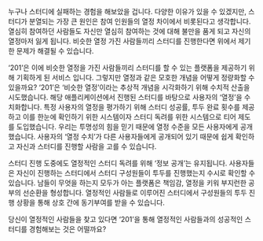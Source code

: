 

누구나 스터디에 실패하는 경험을 해보았을 겁니다. 다양한 이유가 있을 수 있겠지만, 스터디가 분열되는 가장 큰 원인은 참여 인원들의 열정 차이에서 비롯된다고 생각합니다. 열심히 참여하던 사람들도 자신만 열심히 참여하는 것에 대해 불만을 품게 되고 자신의 열정마저 잃게 됩니다. 비슷한 열정 가진 사람들끼리 스터디를 진행한다면 위에서 제기한 문제가 해결될 수 있습니다.

‘201’은 이에 비슷한 열정을 가진 사람들끼리 스터디를 할 수 있는 플랫폼을 제공하기 위해 기획하게 된 서비스 입니다. 그렇지만 열정과 같은 모호한 개념을 어떻게 정량화할 수 있을까요? ‘201’은 ‘비슷한 열정’이라는 추상적 개념을 시각화하기 위해 수치적 산출을 시도했습니다. 해당 애플리케이션에서 진행된 스터디를 바탕으로 사용자의 ‘열정’을 수치화합니다. 특정 사용자의 열정을 평가하기 위해 스터디 성공률, 투두 완료 횟수를 제공하고 이를 한눈에 확인하기 위한 시스템이자 스터디 독려를 위한 시스템으로 티어 제도를 도입했습니다. 우리는 투명성의 힘을 믿기 때문에 열정 수준을 모든 사용자에게 공개했습니다. 사용자의 ‘열정 수치’가 다른 사용자들에게 공개되어 있기 때문에 쉽게 확인하고 자신과 스터디를 진행할 사람을 고를 수 있습니다.

스터디 진행 도중에도 열정적인 스터디 독려를 위해 ‘정보 공개’는 유지됩니다. 사용자들은 자신이 진행하는 스터디에서 스터디 구성원들이 투두를 진행했는지 수시로 확인할 수 있습니다. 남들이 무엇을 하는지 모두가 아는 플랫폼은 책임감, 열정을 키워 부지런한 공부의 선순환을 형성합니다. 열정적인 사람들로 이루어진 스터디에서 구성원들의 투두 진행 상황을 통해 상호 간에 동기부여를 받을 수 있습니다.

당신이 열정적인 사람들을 찾고 있다면 ‘201’을 통해 열정적인 사람들과의 성공적인 스터디를 경험해보는 것은 어떨까요?
